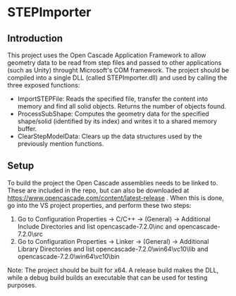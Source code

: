 # STEPImporter
## Introduction
This project uses the Open Cascade Application Framework to allow geometry data to be read from step files and passed to other applications (such as Unity) throught Microsoft's COM framework.
The project should be compiled into a single DLL (called STEPImporter.dll) and used by calling the three exposed functions:
- ImportSTEPFile: Reads the specified file, transfer the content into memory and find all solid objects. Returns the number of objects found.
- ProcessSubShape: Computes the geometry data for the specified shape/solid (identified by its index) and writes it to a shared memory buffer.
- ClearStepModelData: Clears up the data structures used by the previously mention functions.

## Setup
To build the project the Open Cascade assemblies needs to be linked to. These are included in the repo, but can also be downloaded at https://www.opencascade.com/content/latest-release . 
When this is done, go into the VS project properties, and perform these two steps:
1. Go to Configuration Properties -> C/C++ -> (General) -> Additional Include Directories and list opencascade-7.2.0\inc and opencascade-7.2.0\src
2. Go to Configuration Properties -> Linker -> (General) -> Additional Library Directories and list opencascade-7.2.0\win64\vc10\lib and opencascade-7.2.0\win64\vc10\bin

Note: The project should be built for x64. A release build makes the DLL, while a debug build builds an executable that can be used for testing purposes.